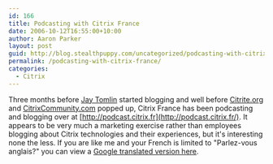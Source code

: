 ```yaml
---
id: 166
title: Podcasting with Citrix France
date: 2006-10-12T16:55:00+10:00
author: Aaron Parker
layout: post
guid: http://blog.stealthpuppy.com/uncategorized/podcasting-with-citrix-france
permalink: /podcasting-with-citrix-france/
categories:
  - Citrix
---
```

Three months before [Jay Tomlin](http://www.jaytomlin.com/blog/) started blogging and well before [Citrite.org](http://citrite.org/) and [CitrixCommunity.com](http://citrixcommunity.com/) popped up, Citrix France has been podcasting and blogging over at [http://podcast.citrix.fr](http://podcast.citrix.fr/). It appears to be very much a marketing exercise rather than employees blogging about Citrix technologies and their experiences, but it's interesting none the less. If you are like me and your French is limited to "Parlez-vous anglais?" you can view a [Google translated version here](http://translate.google.com/translate?u=http%3A%2F%2Fpodcast.citrix.fr%2F&langpair=fr%7Cen&hl=en&ie=UTF8).
